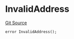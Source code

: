# InvalidAddress

[Git Source](https://github.com/Eoracle/target-contracts/blob/326365dd645fcf8a14532250ed14441e57e11e4f/src/interfaces/Errors.sol)

```solidity
error InvalidAddress();
```
